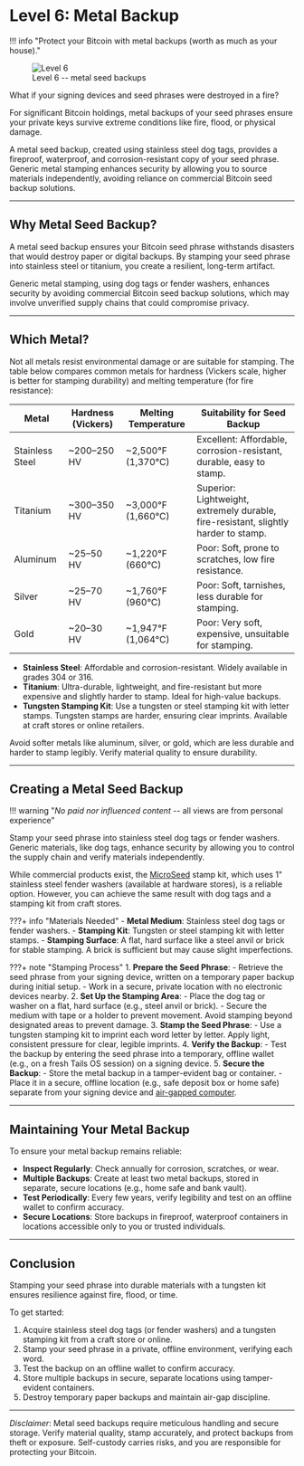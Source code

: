# Level 6: Metal Backup

!!! info "Protect your Bitcoin with metal backups (worth as much as your house)."
    <figure markdown>
    ![Level 6](/images/levels-Level-6.drawio.png)
      <figcaption>Level 6 -- metal seed backups</figcaption>
    </figure>

What if your signing devices and seed phrases were destroyed in a fire?

For significant Bitcoin holdings, metal backups of your seed phrases ensure your private keys survive extreme conditions like fire, flood, or physical damage.

A metal seed backup, created using stainless steel dog tags, provides a fireproof, waterproof, and corrosion-resistant copy of your seed phrase. Generic metal stamping enhances security by allowing you to source materials independently, avoiding reliance on commercial Bitcoin seed backup solutions.

---

## Why Metal Seed Backup?

A metal seed backup ensures your Bitcoin seed phrase withstands disasters that would destroy paper or digital backups. By stamping your seed phrase into stainless steel or titanium, you create a resilient, long-term artifact.

Generic metal stamping, using dog tags or fender washers, enhances security by avoiding commercial Bitcoin seed backup solutions, which may involve unverified supply chains that could compromise privacy.

---

## Which Metal?

Not all metals resist environmental damage or are suitable for stamping. The table below compares common metals for hardness (Vickers scale, higher is better for stamping durability) and melting temperature (for fire resistance):

| **Metal**       | **Hardness (Vickers)** | **Melting Temperature** | **Suitability for Seed Backup** |
|-----------------|------------------------|-------------------------|---------------------------------|
| Stainless Steel | ~200–250 HV           | ~2,500°F (1,370°C)     | Excellent: Affordable, corrosion-resistant, durable, easy to stamp. |
| Titanium        | ~300–350 HV           | ~3,000°F (1,660°C)     | Superior: Lightweight, extremely durable, fire-resistant, slightly harder to stamp. |
| Aluminum        | ~25–50 HV             | ~1,220°F (660°C)       | Poor: Soft, prone to scratches, low fire resistance. |
| Silver          | ~25–70 HV             | ~1,760°F (960°C)       | Poor: Soft, tarnishes, less durable for stamping. |
| Gold            | ~20–30 HV             | ~1,947°F (1,064°C)     | Poor: Very soft, expensive, unsuitable for stamping. |

- **Stainless Steel**: Affordable and corrosion-resistant. Widely available in grades 304 or 316.
- **Titanium**: Ultra-durable, lightweight, and fire-resistant but more expensive and slightly harder to stamp. Ideal for high-value backups.
- **Tungsten Stamping Kit**: Use a tungsten or steel stamping kit with letter stamps. Tungsten stamps are harder, ensuring clear imprints. Available at craft stores or online retailers.

Avoid softer metals like aluminum, silver, or gold, which are less durable and harder to stamp legibly. Verify material quality to ensure durability.

---

## Creating a Metal Seed Backup

!!! warning "*No paid nor influenced content* -- all views are from personal experience"

Stamp your seed phrase into stainless steel dog tags or fender washers. Generic materials, like dog tags, enhance security by allowing you to control the supply chain and verify materials independently.

While commercial products exist, the [MicroSeed](https://21e15.com/) stamp kit, which uses 1" stainless steel fender washers (available at hardware stores), is a reliable option. However, you can achieve the same result with dog tags and a stamping kit from craft stores.

???+ info "Materials Needed"
    - **Metal Medium**: Stainless steel dog tags or fender washers.
    - **Stamping Kit**: Tungsten or steel stamping kit with letter stamps.
    - **Stamping Surface**: A flat, hard surface like a steel anvil or brick for stable stamping. A brick is sufficient but may cause slight imperfections.

???+ note "Stamping Process"
    1. **Prepare the Seed Phrase**:
        - Retrieve the seed phrase from your signing device, written on a temporary paper backup during initial setup.
        - Work in a secure, private location with no electronic devices nearby.
    2. **Set Up the Stamping Area**:
        - Place the dog tag or washer on a flat, hard surface (e.g., steel anvil or brick).
        - Secure the medium with tape or a holder to prevent movement. Avoid stamping beyond designated areas to prevent damage.
    3. **Stamp the Seed Phrase**:
        - Use a tungsten stamping kit to imprint each word letter by letter. Apply light, consistent pressure for clear, legible imprints.
    4. **Verify the Backup**:
        - Test the backup by entering the seed phrase into a temporary, offline wallet (e.g., on a fresh Tails OS session) on a signing device.
    5. **Secure the Backup**:
        - Store the metal backup in a tamper-evident bag or container.
        - Place it in a secure, offline location (e.g., safe deposit box or home safe) separate from your signing device and [air-gapped computer](../appendix/airgapped-computer.md).

---

## Maintaining Your Metal Backup

To ensure your metal backup remains reliable:

- **Inspect Regularly**: Check annually for corrosion, scratches, or wear.
- **Multiple Backups**: Create at least two metal backups, stored in separate, secure locations (e.g., home safe and bank vault).
- **Test Periodically**: Every few years, verify legibility and test on an offline wallet to confirm accuracy.
- **Secure Locations**: Store backups in fireproof, waterproof containers in locations accessible only to you or trusted individuals.

---

## Conclusion

Stamping your seed phrase into durable materials with a tungsten kit ensures resilience against fire, flood, or time.

To get started:

1. Acquire stainless steel dog tags (or fender washers) and a tungsten stamping kit from a craft store or online.
2. Stamp your seed phrase in a private, offline environment, verifying each word.
3. Test the backup on an offline wallet to confirm accuracy.
4. Store multiple backups in secure, separate locations using tamper-evident containers.
5. Destroy temporary paper backups and maintain air-gap discipline.

---

*Disclaimer*: Metal seed backups require meticulous handling and secure storage. Verify material quality, stamp accurately, and protect backups from theft or exposure. Self-custody carries risks, and you are responsible for protecting your Bitcoin.